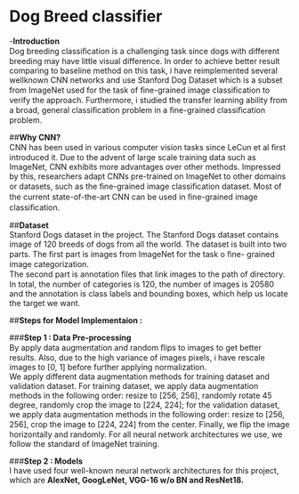 # Dog Breed classifier
-**Introduction** <br />
Dog breeding classiﬁcation is a challenging task since dogs with different breeding may have little visual difference. In order to achieve better result comparing to baseline method on this task, i have reimplemented several wellknown CNN networks and use Stanford Dog Dataset which is a subset from ImageNet used for the task of ﬁne-grained image classiﬁcation to verify the approach. Furthermore, i studied the transfer learning ability from a broad, general classiﬁcation problem in a ﬁne-grained classiﬁcation problem. <br />

##**Why CNN?** <br />
CNN has been used in various computer vision tasks since LeCun et al ﬁrst introduced it. Due to the advent of large scale training data such as ImageNet, CNN exhibits more advantages over other methods. Impressed by this, researchers adapt CNNs pre-trained on ImageNet to other domains or datasets, such as the ﬁne-grained image classiﬁcation dataset. Most of the current state-of-the-art CNN can be used in ﬁne-grained image classiﬁcation.<br />

##**Dataset** <br />
Stanford Dogs dataset in the project. The Stanford Dogs dataset contains image of 120 breeds of dogs from all the world. The dataset is built into two parts. The ﬁrst part is images from ImageNet for the task o ﬁne- grained image categorization.<br />
The second part is annotation ﬁles that link images to the path of directory. In total, the number of categories is 120, the number of images is 20580 and the annotation is class labels and bounding boxes, which help us locate the target we want.<br />

##**Steps for Model Implementaion :**<br />

###**Step 1 : Data Pre-processing**<br />
By apply data augmentation and random ﬂips to images to get better results. Also, due to the high variance of images pixels, i have rescale images to [0, 1] before further applying normalization.<br />
We apply different data augmentation methods for training dataset and validation dataset. For training dataset, we apply data augmentation methods in the following order: resize to [256, 256], randomly rotate 45 degree, randomly crop the image to [224, 224]; for the validation dataset, we apply data augmentation methods in the following order: resize to [256, 256], crop the image to [224, 224] from the center. Finally, we ﬂip the image horizontally and randomly. For all neural network architectures we use, we follow the standard of ImageNet training.<br />

###**Step 2 : Models**<br />
I have used four well-known neural network architectures for this project, which are **AlexNet, GoogLeNet, VGG-16 w/o BN and ResNet18.**<br />




